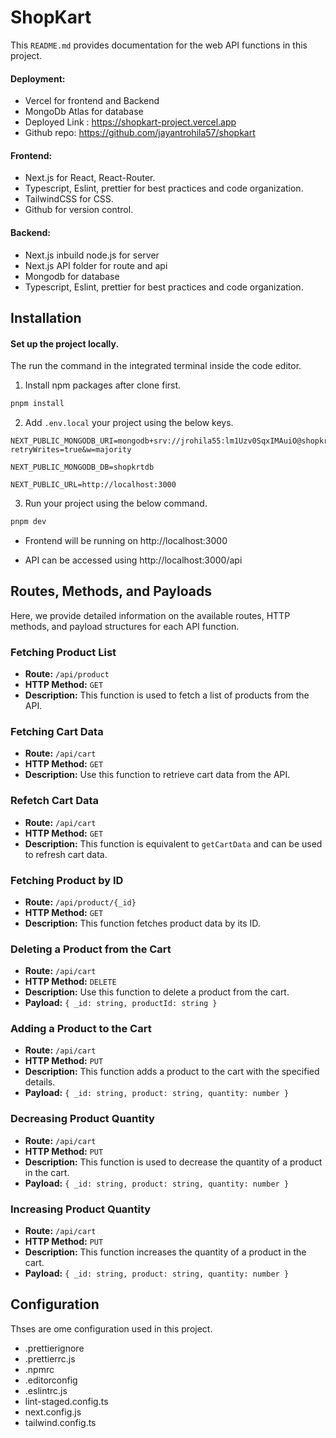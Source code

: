 # ShopKart

This `README.md` provides documentation for the web API functions in this project.

#### Deployment:

- Vercel for frontend and Backend
- MongoDb Atlas for database
- Deployed Link : https://shopkart-project.vercel.app
- Github repo: https://github.com/jayantrohila57/shopkart

#### Frontend:

- Next.js for React, React-Router.
- Typescript, Eslint, prettier for best practices and code organization.
- TailwindCSS for CSS.
- Github for version control.

#### Backend:

- Next.js inbuild node.js for server
- Next.js API folder for route and api
- Mongodb for database
- Typescript, Eslint, prettier for best practices and code organization.

## Installation

#### Set up the project locally.

The run the command in the integrated terminal inside the code editor.

1.  Install npm packages after clone first.

```bash
pnpm install
```

2. Add `.env.local` your project using the below keys.

```
NEXT_PUBLIC_MONGODB_URI=mongodb+srv://jrohila55:lm1Uzv0SqxIMAuiO@shopkrtdb.6nezayt.mongodb.net/?retryWrites=true&w=majority

NEXT_PUBLIC_MONGODB_DB=shopkrtdb

NEXT_PUBLIC_URL=http://localhost:3000

```

3. Run your project using the below command.

```bash
pnpm dev
```

- Frontend will be running on http://localhost:3000

- API can be accessed using http://localhost:3000/api

## Routes, Methods, and Payloads

Here, we provide detailed information on the available routes, HTTP methods, and payload structures for each API function.

### Fetching Product List

- **Route:** `/api/product`
- **HTTP Method:** `GET`
- **Description:** This function is used to fetch a list of products from the API.

### Fetching Cart Data

- **Route:** `/api/cart`
- **HTTP Method:** `GET`
- **Description:** Use this function to retrieve cart data from the API.

### Refetch Cart Data

- **Route:** `/api/cart`
- **HTTP Method:** `GET`
- **Description:** This function is equivalent to `getCartData` and can be used to refresh cart data.

### Fetching Product by ID

- **Route:** `/api/product/{_id}`
- **HTTP Method:** `GET`
- **Description:** This function fetches product data by its ID.

### Deleting a Product from the Cart

- **Route:** `/api/cart`
- **HTTP Method:** `DELETE`
- **Description:** Use this function to delete a product from the cart.
- **Payload:** `{ _id: string, productId: string }`

### Adding a Product to the Cart

- **Route:** `/api/cart`
- **HTTP Method:** `PUT`
- **Description:** This function adds a product to the cart with the specified details.
- **Payload:** `{ _id: string, product: string, quantity: number }`

### Decreasing Product Quantity

- **Route:** `/api/cart`
- **HTTP Method:** `PUT`
- **Description:** This function is used to decrease the quantity of a product in the cart.
- **Payload:** `{ _id: string, product: string, quantity: number }`

### Increasing Product Quantity

- **Route:** `/api/cart`
- **HTTP Method:** `PUT`
- **Description:** This function increases the quantity of a product in the cart.
- **Payload:** `{ _id: string, product: string, quantity: number }`

## Configuration

Thses are ome configuration used in this project.

- .prettierignore
- .prettierrc.js
- .npmrc
- .editorconfig
- .eslintrc.js
- lint-staged.config.ts
- next.config.js
- tailwind.config.ts

